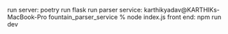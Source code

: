 run server: poetry run flask run
parser service:  karthikyadav@KARTHIKs-MacBook-Pro fountain_parser_service % node index.js
front end: npm run dev
